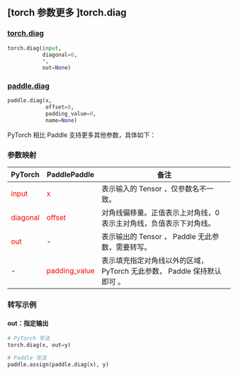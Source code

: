 ## [torch 参数更多 ]torch.diag
### [torch.diag](https://pytorch.org/docs/stable/generated/torch.diag.html?highlight=diag#torch.diag)

```python
torch.diag(input,
           diagonal=0,
           *,
           out=None)
```

### [paddle.diag](https://www.paddlepaddle.org.cn/documentation/docs/zh/develop/api/paddle/diag_cn.html)

```python
paddle.diag(x,
            offset=0,
            padding_value=0,
            name=None)
```

PyTorch 相比 Paddle 支持更多其他参数，具体如下：

### 参数映射
| PyTorch       | PaddlePaddle | 备注                                                   |
| ------------- | ------------ | ------------------------------------------------------ |
| <font color='red'> input </font> | <font color='red'> x </font> | 表示输入的 Tensor ，仅参数名不一致。  |
| <font color='red'> diagonal </font>      | <font color='red'> offset </font>      | 对角线偏移量。正值表示上对角线，0 表示主对角线，负值表示下对角线。                |
| <font color='red'> out </font> | -  | 表示输出的 Tensor ， Paddle 无此参数，需要转写。    |
| -             | <font color='red'>padding_value</font> | 表示填充指定对角线以外的区域， PyTorch 无此参数， Paddle 保持默认即可 。               |

### 转写示例
#### out：指定输出
```python
# PyTorch 写法
torch.diag(x, out=y)

# Paddle 写法
paddle.assign(paddle.diag(x), y)
```
